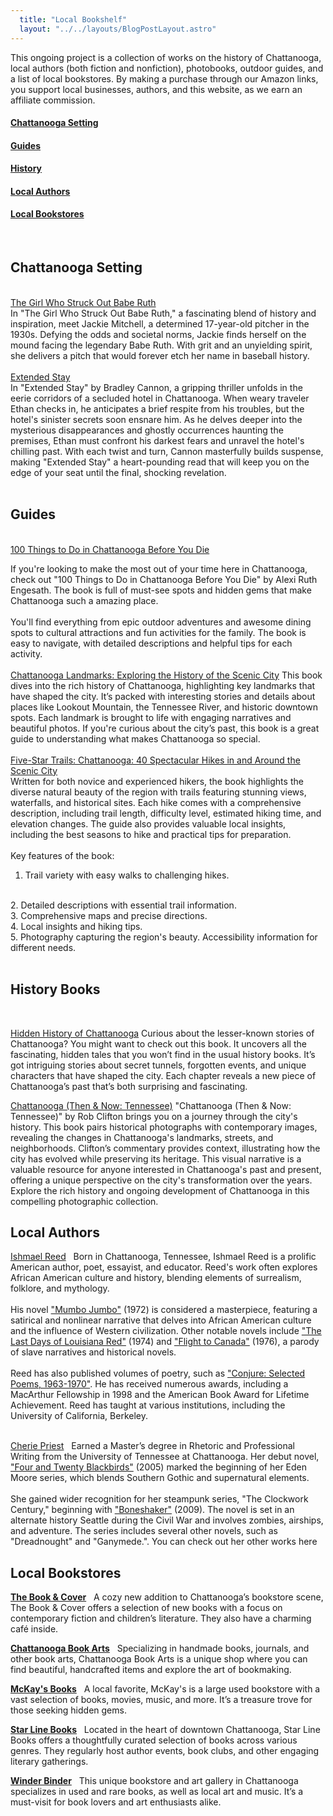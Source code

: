 ```yaml
---
  title: "Local Bookshelf"
  layout: "../../layouts/BlogPostLayout.astro"
---
```



This ongoing project is a collection of works on the history of Chattanooga, local authors (both fiction and nonfiction), photobooks, outdoor guides, and a list of local bookstores. By making a purchase through our Amazon links, you support local businesses, authors, and this website, as we earn an affiliate commission.

<div class="flex justify-evenly flex-wrap">
  <h4 class="bookstore-h2"><a href="#setting">Chattanooga Setting</a></h4>
  <h4 class="bookstore-h2"><a href="#guides">Guides</a></h4>
  <h4 class="bookstore-h2"><a href="#history">History</a></h4>
  <h4 class="bookstore-h2"><a href="#authors"> Local Authors</a></h4>
  <h4 class="bookstore-h2"><a href="#bookstores">Local Bookstores</a></h4>
</div>

<br>
<h2 class="bookstore-h2" id="setting">Chattanooga Setting</h2>

<br>
<a href="https://amzn.to/4aQqDin" target="_blank">The Girl Who Struck Out Babe Ruth</a>
<br>
In "The Girl Who Struck Out Babe Ruth," a fascinating blend of history and inspiration, meet Jackie Mitchell, a determined 17-year-old pitcher in the 1930s. Defying the odds and societal norms, Jackie finds herself on the mound facing the legendary Babe Ruth. With grit and an unyielding spirit, she delivers a pitch that would forever etch her name in baseball history. 
<br><br>
<a href="https://amzn.to/4aQqDin" target="_blank">Extended Stay</a>
<br>
In "Extended Stay" by Bradley Cannon, a gripping thriller unfolds in the eerie corridors of a secluded hotel in Chattanooga. When weary traveler Ethan checks in, he anticipates a brief respite from his troubles, but the hotel's sinister secrets soon ensnare him. As he delves deeper into the mysterious disappearances and ghostly occurrences haunting the premises, Ethan must confront his darkest fears and unravel the hotel's chilling past. With each twist and turn, Cannon masterfully builds suspense, making "Extended Stay" a heart-pounding read that will keep you on the edge of your seat until the final, shocking revelation.
<br><br>

<h2 class="bookstore-h2" id="guides">Guides</h2>

<br>
<a href="https://amzn.to/3XdDO9U" target="_blank">100 Things to Do in Chattanooga Before You Die</a>
<br>

If you're looking to make the most out of your time here in Chattanooga, check out "100 Things to Do in Chattanooga Before You Die" by Alexi Ruth Engesath. The book is full of must-see spots and hidden gems that make Chattanooga such a amazing place.
<br><br>
You'll find everything from epic outdoor adventures and awesome dining spots to cultural attractions and fun activities for the family. The book is easy to navigate, with detailed descriptions and helpful tips for each activity. 
<br><br>
<a href="https://amzn.to/4c7KASG" target="_blank">Chattanooga Landmarks: Exploring the History of the Scenic City</a>
This book dives into the rich history of Chattanooga, highlighting key landmarks that have shaped the city. It’s packed with interesting stories and details about places like Lookout Mountain, the Tennessee River, and historic downtown spots. Each landmark is brought to life with engaging narratives and beautiful photos. If you're curious about the city’s past, this book is a great guide to understanding what makes Chattanooga so special.
<br><br>
<a href="https://amzn.to/45hUajY" target="_blank">Five-Star Trails: Chattanooga: 40 Spectacular Hikes in and Around the Scenic City</a>
<br>
Written for both novice and experienced hikers, the book highlights the diverse natural beauty of the region with trails featuring stunning views, waterfalls, and historical sites. Each hike comes with a comprehensive description, including trail length, difficulty level, estimated hiking time, and elevation changes. The guide also provides valuable local insights, including the best seasons to hike and practical tips for preparation.
<br><br>
Key features of the book:
<br>
1. Trail variety with easy walks to challenging hikes.
<br>
2. Detailed descriptions with essential trail information.
<br>
3. Comprehensive maps and precise directions.
<br>
4. Local insights and hiking tips.
<br>
5. Photography capturing the region's beauty.
Accessibility information for different needs.
<br><br>

<h2 class="bookstore-h2" id="history">History Books</h2>
<br>

<a href="https://amzn.to/3x723vN" target="_blank">Hidden History of Chattanooga</a>
Curious about the lesser-known stories of Chattanooga? You might want to check out this book. It uncovers all the fascinating, hidden tales that you won’t find in the usual history books. It’s got intriguing stories about secret tunnels, forgotten events, and unique characters that have shaped the city. Each chapter reveals a new piece of Chattanooga’s past that’s both surprising and fascinating.

<a href="https://amzn.to/3KxPQmZ" target="_blank">Chattanooga (Then & Now: Tennessee)</a>
"Chattanooga (Then & Now: Tennessee)" by Rob Clifton brings you on a journey through the city's history. This book pairs historical photographs with contemporary images, revealing the changes in Chattanooga's landmarks, streets, and neighborhoods. Clifton’s commentary provides context, illustrating how the city has evolved while preserving its heritage. This visual narrative is a valuable resource for anyone interested in Chattanooga's past and present, offering a unique perspective on the city's transformation over the years. Explore the rich history and ongoing development of Chattanooga in this compelling photographic collection.

<h2 id="authors">Local Authors</h2>

<a href="https://en.wikipedia.org/wiki/Ishmael_Reed" target="_blank">Ishmael Reed</a> &nbsp; Born in Chattanooga, Tennessee, Ishmael Reed is a prolific American author, poet, essayist, and educator. Reed's work often explores African American culture and history, blending elements of surrealism, folklore, and mythology.
<br><br>
His novel  <a target="_blank" href="https://amzn.to/4bRvilA">"Mumbo Jumbo"</a> (1972) is considered a masterpiece, featuring a satirical and nonlinear narrative that delves into African American culture and the influence of Western civilization. Other notable novels include <a target="_blank" href="https://amzn.to/4ccfBF1">"The Last Days of Louisiana Red"</a> (1974) and <a target="_blank" href="https://amzn.to/3KuSkCy">"Flight to Canada"</a> (1976), a parody of slave narratives and historical novels.
<br><br>
Reed has also published volumes of poetry, such as <a target="_blank" href="https://amzn.to/4bQsQeQ">"Conjure: Selected Poems, 1963-1970"</a>. He has received numerous awards, including a MacArthur Fellowship in 1998 and the American Book Award for Lifetime Achievement. Reed has taught at various institutions, including the University of California, Berkeley.
<br><br>

<a href="https://en.wikipedia.org/wiki/Cherie_Priest" target="_blank">Cherie Priest</a> &nbsp; Earned a Master’s degree in Rhetoric and Professional Writing from the University of Tennessee at Chattanooga. Her debut novel, <a target="_blank" href="https://amzn.to/3Kz9qPM">"Four and Twenty Blackbirds"</a> (2005) marked the beginning of her Eden Moore series, which blends Southern Gothic and supernatural elements. 
<br><br>
She gained wider recognition for her steampunk series, "The Clockwork Century," beginning with <a href="https://amzn.to/3wWp84p" target="_blank">"Boneshaker"</a> (2009). The novel is set in an alternate history Seattle during the Civil War and involves zombies, airships, and adventure. The series includes several other novels, such as "Dreadnought" and "Ganymede.". You can check out her other works here

<h2 class="bookstore-h2">Local Bookstores</h2>

<a href="https://www.thebookandcover.com/" target="_blank">**The Book & Cover**</a> &nbsp; A cozy new addition to Chattanooga’s bookstore scene, The Book & Cover offers a selection of new books with a focus on contemporary fiction and children’s literature. They also have a charming café inside.

<a href="https://starlinebooks.indielite.org/" target="_blank">**Chattanooga Book Arts**</a> &nbsp; Specializing in handmade books, journals, and other book arts, Chattanooga Book Arts is a unique shop where you can find beautiful, handcrafted items and explore the art of bookmaking.

<a href="https://starlinebooks.indielite.org/" target="_blank">**McKay's Books**</a> &nbsp; A local favorite, McKay's is a large used bookstore with a vast selection of books, movies, music, and more. It’s a treasure trove for those seeking hidden gems.

<a href="https://starlinebooks.indielite.org/" target="_blank">**Star Line Books**</a> &nbsp; Located in the heart of downtown Chattanooga, Star Line Books offers a thoughtfully curated selection of books across various genres. They regularly host author events, book clubs, and other engaging literary gatherings.

<a href="https://shopwinderbinder.com/" target="_blank">**Winder Binder**</a> &nbsp; This unique bookstore and art gallery in Chattanooga specializes in used and rare books, as well as local art and music. It’s a must-visit for book lovers and art enthusiasts alike.